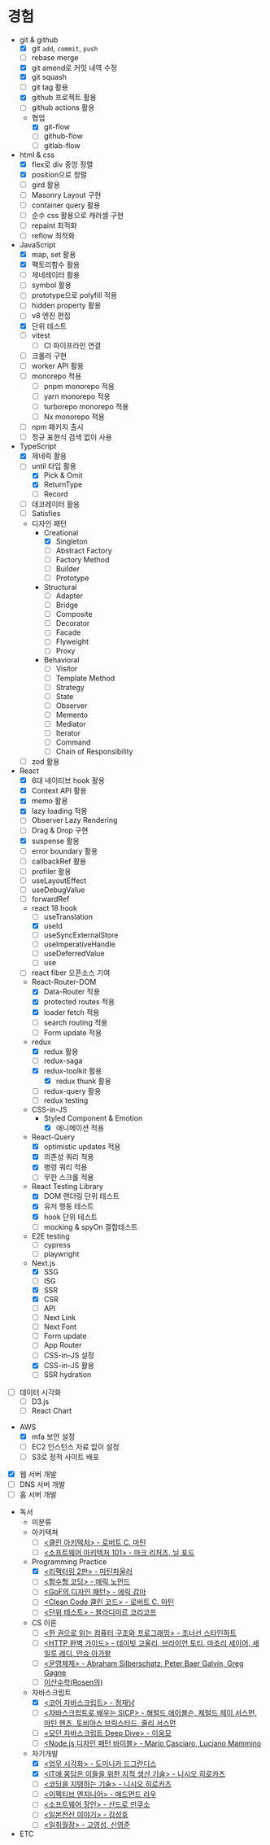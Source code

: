 # 경험

- git & github
  - [x] git `add`, `commit`, `push`
  - [ ] rebase merge
  - [x] git amend로 커밋 내역 수정
  - [x] git squash
  - [ ] git tag 활용
  - [x] github 프로젝트 활용
  - [ ] github actions 활용
  - 협업
    - [x] git-flow
    - [ ] github-flow
    - [ ] gitlab-flow
- html & css
  - [x] flex로 div 중앙 정렬
  - [x] position으로 정렬
  - [ ] gird 활용
  - [ ] Masonry Layout 구현
  - [ ] container query 활용
  - [ ] 순수 css 활용으로 캐러셀 구현
  - [ ] repaint 최적화
  - [ ] reflow 최적화
- JavaScript
  - [x] map, set 활용
  - [x] 팩토리함수 활용
  - [ ] 제네레이터 활용
  - [ ] symbol 활용
  - [ ] prototype으로 polyfill 적용
  - [ ] hidden property 활용
  - [ ] v8 엔진 편집
  - [x] 단위 테스트
  - [ ] vitest
    - [ ] CI 파이프라인 연결
  - [ ] 크롤러 구현
  - [ ] worker API 활용
  - [ ] monorepo 적용
    - [ ] pnpm monorepo 적용
    - [ ] yarn monorepo 적용
    - [ ] turborepo monorepo 적용
    - [ ] Nx monorepo 적용
  - [ ] npm 패키지 출시
  - [ ] 정규 표현식 검색 없이 사용
- TypeScript
  - [x] 제네릭 활용
  - [ ] until 타입 활용
    - [x] Pick & Omit
    - [x] ReturnType
    - [ ] Record
  - [ ] 데코레이터 활용
  - [ ] Satisfies
  - 디자인 패턴
    - Creational
      - [x] Singleton
      - [ ] Abstract Factory
      - [ ] Factory Method
      - [ ] Builder
      - [ ] Prototype
    - Structural
      - [ ] Adapter
      - [ ] Bridge
      - [ ] Composite
      - [ ] Decorator
      - [ ] Facade
      - [ ] Flyweight
      - [ ] Proxy
    - Behavioral
      - [ ] Visitor
      - [ ] Template Method
      - [ ] Strategy
      - [ ] State
      - [ ] Observer
      - [ ] Memento
      - [ ] Mediator
      - [ ] Iterator
      - [ ] Command
      - [ ] Chain of Responsibility
  - [ ] zod 활용
- React
  - [x] 6대 네이티브 hook 활용
  - [x] Context API 활용
  - [x] memo 활용
  - [x] lazy loading 적용
  - [ ] Observer Lazy Rendering
  - [ ] Drag & Drop 구현
  - [x] suspense 활용
  - [ ] error boundary 활용
  - [ ] callbackRef 활용
  - [ ] profiler 활용
  - [ ] useLayoutEffect
  - [ ] useDebugValue
  - [ ] forwardRef
  - react 18 hook
    - [ ] useTranslation
    - [x] useId
    - [ ] useSyncExternalStore
    - [ ] useImperativeHandle
    - [ ] useDeferredValue
    - [ ] use
  - [ ] react fiber 오픈소스 기여
  - React-Router-DOM
    - [x] Data-Router 적용
    - [x] protected routes 적용
    - [x] loader fetch 적용
    - [ ] search routing 적용
    - [ ] Form update 적용
  - redux
    - [x] redux 활용
    - [ ] redux-saga
    - [x] redux-toolkit 활용
      - [x] redux thunk 활용
    - [ ] redux-query 활용
    - [ ] redux testing
  - CSS-in-JS
    - Styled Component & Emotion
      - [x] 애니메이션 적용
  - React-Query
    - [x] optimistic updates 적용
    - [x] 의존성 쿼리 적용
    - [x] 병령 쿼리 적용
    - [ ] 무한 스크롤 적용
  - React Testing Library
    - [x] DOM 랜더링 단위 테스트
    - [x] 유저 행동 테스트
    - [x] hook 단위 테스트
    - [ ] mocking & spyOn 결합테스트
  - E2E testing
    - [ ] cypress
    - [ ] playwright
  - Next.js
    - [x] SSG
    - [ ] ISG
    - [x] SSR
    - [x] CSR
    - [ ] API
    - [ ] Next Link
    - [ ] Next Font
    - [ ] Form update
    - [ ] App Router
    - [ ] CSS-in-JS 설정
    - [x] CSS-in-JS 활용
    - [ ] SSR hydration
- [ ] 데이터 시각화
  - [ ] D3.js
  - [ ] React Chart
- AWS
  - [x] mfa 보안 설정
  - [ ] EC2 인스턴스 자료 없이 설정
  - [ ] S3로 정적 사이트 배포
- [x] 웹 서버 개발
- [ ] DNS 서버 개발
- [ ] 홈 서버 개발
- 독서
  - 미분류
  - 아키텍쳐
    - [ ] [<클린 아키텍처> - 로버트 C. 마틴](https://www.yes24.com/Product/Goods/77283734)
    - [ ] [<소프트웨어 아키텍처 101> - 마크 리처즈, 닐 포드](https://www.yes24.com/Product/Goods/104491433)
  - Programming Practice
    - [x] [<리팩터링 2판> - 마틴파울러](https://www.yes24.com/Product/Goods/89649360)
    - [ ] [<함수형 코딩> - 에릭 노먼드](https://www.yes24.com/Product/Goods/108748841)
    - [ ] [<GoF의 디자인 패턴> - 에릭 감마](https://www.yes24.com/Product/Goods/17525598)
    - [ ] [<Clean Code 클린 코드> - 로버트 C. 마틴](https://www.yes24.com/Product/Goods/11681152)
    - [ ] [<단위 테스트> - 블라디미르 코리코프](https://www.yes24.com/Product/Goods/104084175)
  - CS 이론
    - [ ] [<한 권으로 읽는 컴퓨터 구조와 프로그래밍> - 조너선 스타인하트](https://www.yes24.com/Product/Goods/98997716)
    - [ ] [<HTTP 완벽 가이드> - 데이빗 고울리, 브라이언 토티, 마조리 세이어, 세일루 레디, 안슈 아가왈](https://www.yes24.com/Product/Goods/15381085)
    - [ ] [<운영체제> - Abraham Silberschatz, Peter Baer Galvin, Greg Gagne ](https://www.yes24.com/Product/Goods/89496122)
    - [ ] [이산수학(Rosen의)](https://www.yes24.com/Product/Goods/78519939)
  - 자바스크립트
    - [x] [<코어 자바스크립트> - 정재남](https://www.yes24.com/Product/Goods/78586788)
    - [ ] [<자바스크립트로 배우는 SICP> - 해럴드 에이블슨, 제럴드 제이 서스먼, 마틴 헨즈, 토비아스 브릭스타드, 줄리 서스먼 ](https://www.yes24.com/Product/Goods/116469364)
    - [ ] [<모던 자바스크립트 Deep Dive> - 이웅모](https://www.yes24.com/Product/Goods/92742567)
    - [ ] [<Node.js 디자인 패턴 바이블> - Mario Casciaro, Luciano Mammino ](https://www.yes24.com/Product/Goods/101686866)
  - 자기개발
    - [x] [<업무 시각화> - 도미니카 드그란디스](https://www.yes24.com/Product/Goods/86627323)
    - [x] [<IT에 몸담은 이들을 위한 지적 생산 기술> - 니시오 히로카즈](https://www.yes24.com/Product/Goods/79652283)
    - [ ] [<코딩을 지탱하는 기술> - 니시오 히로카즈](https://www.yes24.com/Product/Goods/11101558)
    - [ ] [<이펙티브 엔지니어> - 에드먼드 라우](https://www.yes24.com/Product/Goods/110243880)
    - [ ] [<소프트웨어 장인> - 산드로 만쿠소](https://www.yes24.com/Product/Goods/20461940)
    - [ ] [<일본전산 이야기> - 김성호](https://www.yes24.com/Product/Goods/117934216)
    - [ ] [<일취월장> - 고영성, 신영준](https://www.yes24.com/Product/Goods/57501187)
- ETC

